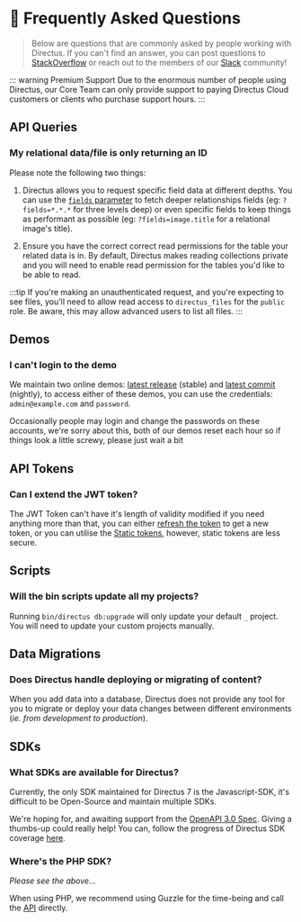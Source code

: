 # 💬 Frequently Asked Questions

> Below are questions that are commonly asked by people working with Directus. If you can't find an answer, you can post questions to [StackOverflow](https://stackoverflow.com/questions/tagged/directus) or reach out to the members of our [Slack](https://directus.chat) community!

::: warning Premium Support
Due to the enormous number of people using Directus, our Core Team can only provide support to paying Directus Cloud customers or clients who purchase support hours.
:::

## API Queries

### My relational data/file is only returning an ID

Please note the following two things:

1) Directus allows you to request specific field data at different depths. You can use the [`fields` parameter](../api/reference.md#fields) to fetch deeper relationships fields (eg: `?fields=*.*.*` for three levels deep) or even specific fields to keep things as performant as possible (eg: `?fields=image.title` for a relational image's title).

2) Ensure you have the correct correct read permissions for the table your related data is in. By default, Directus makes reading collections private and you will need to enable read permission for the tables you'd like to be able to read.

:::tip
If you're making an unauthenticated request, and you're expecting to see files, you'll need to allow read access to `directus_files` for the `public` role. Be aware, this may allow advanced users to list all files.
:::

## Demos

### I can't login to the demo

We maintain two online demos: [latest release](https://directus.app) (stable) and [latest commit](https://nightly.directus.app) (nightly), to access either of these demos, you can use the credentials: `admin@example.com` and `password`.

Occasionally people may login and change the passwords on these accounts, we're sorry about this, both of our demos reset each hour so if things look a little screwy, please just wait a bit 

## API Tokens

### Can I extend the JWT token?

The JWT Token can't have it's length of validity modified if you need anything more than that, you can either [refresh the token](/api/reference.html#refresh-auth-token) to get a new token, or you can utilise the [Static tokens](/api/reference.html#static-tokens), however, static tokens are less secure.

## Scripts

### Will the bin scripts update all my projects?

Running `bin/directus db:upgrade` will only update your default `_` project. You will need to update your custom projects manually.

## Data Migrations

### Does Directus handle deploying or migrating of content?

When you add data into a database, Directus does not provide any tool for you to migrate or deploy your data changes between different environments (_ie. from development to production_).

## SDKs

### What SDKs are available for Directus?

Currently, the only SDK maintained for Directus 7 is the Javascript-SDK, it's difficult to be Open-Source and maintain multiple SDKs. 

We're hoping for, and awaiting support from the [OpenAPI 3.0 Spec](https://github.com/OAI/OpenAPI-Specification/issues/1706). Giving a thumbs-up could really help! You can, follow the progress of Directus SDK coverage [here](https://github.com/directus/directus/issues/2255).

### Where's the PHP SDK?

_Please see the above..._

When using PHP, we recommend using Guzzle for the time-being and call the [API](/api/reference.html#introduction) directly.
